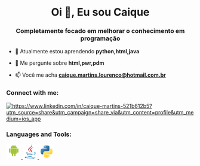 
<h1 align="center">Oi 👋, Eu sou Caique</h1>
<h3 align="center">Completamente focado em melhorar o conhecimento em programação</h3>

- 🌱 Atualmente estou aprendendo **python,html,java**

- 💬 Me pergunte sobre **html,pwr,pdm**

- 📫 Você me acha **caique.martins.lourenco@hotmail.com.br**

<h3 align="left">Connect with me:</h3>
<p align="left">
<a href="https://linkedin.com/in/https://www.linkedin.com/in/caique-martins-521b612b5?utm_source=share&utm_campaign=share_via&utm_content=profile&utm_medium=ios_app" target="blank"><img align="center" src="https://raw.githubusercontent.com/rahuldkjain/github-profile-readme-generator/master/src/images/icons/Social/linked-in-alt.svg" alt="https://www.linkedin.com/in/caique-martins-521b612b5?utm_source=share&utm_campaign=share_via&utm_content=profile&utm_medium=ios_app" height="30" width="40" /></a>
</p>

<h3 align="left">Languages and Tools:</h3>
<p align="left"> <a href="https://developer.android.com" target="_blank" rel="noreferrer"> <img src="https://raw.githubusercontent.com/devicons/devicon/master/icons/android/android-original-wordmark.svg" alt="android" width="40" height="40"/> </a> <a href="https://www.java.com" target="_blank" rel="noreferrer"> <img src="https://raw.githubusercontent.com/devicons/devicon/master/icons/java/java-original.svg" alt="java" width="40" height="40"/> </a> <a href="https://www.python.org" target="_blank" rel="noreferrer"> <img src="https://raw.githubusercontent.com/devicons/devicon/master/icons/python/python-original.svg" alt="python" width="40" height="40"/> </a> </p>



<!---

- 👋 Hi, I’m @Caique-Martinss
- 👀 I’m interested in ...
- 🌱 I’m currently learning ...
- 💞️ I’m looking to collaborate on ...
- 📫 How to reach me ...
- 😄 Pronouns: ...
- ⚡ Fun fact: ...


Caique-Martinss/Caique-Martinss is a ✨ special ✨ repository because its `README.md` (this file) appears on your GitHub profile.
You can click the Preview link to take a look at your changes.
--->
